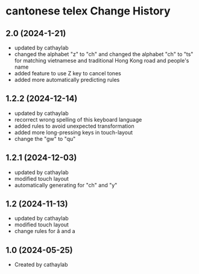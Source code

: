 cantonese telex Change History
====================

2.0 (2024-1-21)
----------------
* updated by cathaylab
* changed the alphabet "z" to "ch" and changed the alphabet "ch" to "ts" for matching vietnamese and traditional Hong Kong road and people's name
* added feature to use Z key to cancel tones
* added more automatically predicting rules

1.2.2 (2024-12-14)
----------------
* updated by cathaylab
* recorrect wrong spelling of this keyboard language
* added rules to avoid unexpected transformation
* added more long-pressing keys in touch-layout
* change the "gw" to "qu"

1.2.1 (2024-12-03)
----------------
* updated by cathaylab
* modified touch layout
* automatically generating for "ch" and "y"

1.2 (2024-11-13)
----------------
* updated by cathaylab
* modified touch layout
* change rules for â and a

1.0 (2024-05-25)
----------------
* Created by cathaylab
